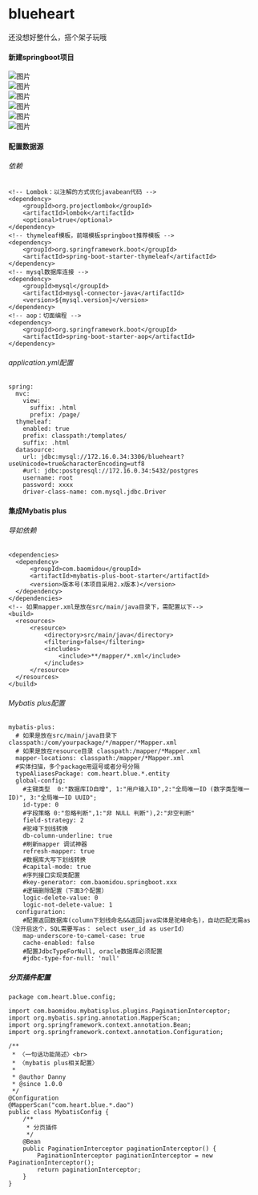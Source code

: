 # blueheart
还没想好整什么，搭个架子玩哦  
#### 新建springboot项目  
![图片](https://github.com/maenylee/blueheart/raw/master/other/创建.png)  
![图片](https://github.com/maenylee/blueheart/raw/master/other/创建1.png)  
![图片](https://github.com/maenylee/blueheart/raw/master/other/创建2.png)  
![图片](https://github.com/maenylee/blueheart/raw/master/other/创建3.png)  
![图片](https://github.com/maenylee/blueheart/raw/master/other/创建4.png)  
![图片](https://github.com/maenylee/blueheart/raw/master/other/项目结构.png)  
#### 配置数据源  
###### 依赖  
```
<!-- Lombok：以注解的方式优化javabean代码 -->
<dependency>
    <groupId>org.projectlombok</groupId>
    <artifactId>lombok</artifactId>
    <optional>true</optional>
</dependency>
<!-- thymeleaf模板，前端模板springboot推荐模板 -->
<dependency>
    <groupId>org.springframework.boot</groupId>
    <artifactId>spring-boot-starter-thymeleaf</artifactId>
</dependency>
<!-- mysql数据库连接 -->
<dependency>
    <groupId>mysql</groupId>
    <artifactId>mysql-connector-java</artifactId>
    <version>${mysql.version}</version>
</dependency>
<!-- aop：切面编程 -->
<dependency>
    <groupId>org.springframework.boot</groupId>
    <artifactId>spring-boot-starter-aop</artifactId>
</dependency>
```
###### application.yml配置  
```
spring:
  mvc:
    view:
      suffix: .html
      prefix: /page/
  thymeleaf:
    enabled: true
    prefix: classpath:/templates/
    suffix: .html
  datasource:
    url: jdbc:mysql://172.16.0.34:3306/blueheart?useUnicode=true&characterEncoding=utf8
    #url: jdbc:postgresql://172.16.0.34:5432/postgres
    username: root
    password: xxxx
    driver-class-name: com.mysql.jdbc.Driver
```
#### 集成Mybatis plus    
###### 导如依赖  
```
<dependencies>
  <dependency>
      <groupId>com.baomidou</groupId>
      <artifactId>mybatis-plus-boot-starter</artifactId>
      <version>版本号(本项目采用2.x版本)</version>
  </dependency>
</dependencies>
<!-- 如果mapper.xml是放在src/main/java目录下，需配置以下-->
<build>
  <resources>
      <resource>
          <directory>src/main/java</directory>
          <filtering>false</filtering>
          <includes>
              <include>**/mapper/*.xml</include>
          </includes>
      </resource>
  </resources>
</build>
```
###### Mybatis plus配置  
```
mybatis-plus:
  # 如果是放在src/main/java目录下 classpath:/com/yourpackage/*/mapper/*Mapper.xml
  # 如果是放在resource目录 classpath:/mapper/*Mapper.xml
  mapper-locations: classpath:/mapper/*Mapper.xml
  #实体扫描，多个package用逗号或者分号分隔
  typeAliasesPackage: com.heart.blue.*.entity
  global-config:
    #主键类型  0:"数据库ID自增", 1:"用户输入ID",2:"全局唯一ID (数字类型唯一ID)", 3:"全局唯一ID UUID";
    id-type: 0
    #字段策略 0:"忽略判断",1:"非 NULL 判断"),2:"非空判断"
    field-strategy: 2
    #驼峰下划线转换
    db-column-underline: true
    #刷新mapper 调试神器
    refresh-mapper: true
    #数据库大写下划线转换
    #capital-mode: true
    #序列接口实现类配置
    #key-generator: com.baomidou.springboot.xxx
    #逻辑删除配置（下面3个配置）
    logic-delete-value: 0
    logic-not-delete-value: 1
  configuration:
    #配置返回数据库(column下划线命名&&返回java实体是驼峰命名)，自动匹配无需as（没开启这个，SQL需要写as： select user_id as userId）
    map-underscore-to-camel-case: true
    cache-enabled: false
    #配置JdbcTypeForNull, oracle数据库必须配置
    #jdbc-type-for-null: 'null'
```
##### 分页插件配置  
```
package com.heart.blue.config;

import com.baomidou.mybatisplus.plugins.PaginationInterceptor;
import org.mybatis.spring.annotation.MapperScan;
import org.springframework.context.annotation.Bean;
import org.springframework.context.annotation.Configuration;

/**
 * 〈一句话功能简述〉<br> 
 * 〈mybatis plus相关配置〉
 *
 * @author Danny
 * @since 1.0.0
 */
@Configuration
@MapperScan("com.heart.blue.*.dao")
public class MybatisConfig {
    /**
     * 分页插件
     */
    @Bean
    public PaginationInterceptor paginationInterceptor() {
        PaginationInterceptor paginationInterceptor = new PaginationInterceptor();
        return paginationInterceptor;
    }
}
```
